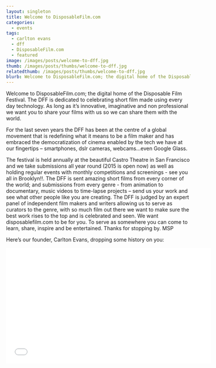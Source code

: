 ```yaml
---
layout: singleton
title: Welcome to DisposableFilm.com
categories:
  - events
tags:
  - carlton evans
  - dff
  - DisposableFilm.com
  - featured
image: /images/posts/welcome-to-dff.jpg
thumb: /images/posts/thumbs/welcome-to-dff.jpg
relatedthumb: /images/posts/thumbs/welcome-to-dff.jpg
blurb: Welcome to DisposableFilm.com; the digital home of the Disposable Film Festival. The DFF is dedicated to celebrating short film made using every day technology. As long as it’s innovative, imaginative and non professional we want you to share your films with us so we can share them with the world.
---
```


Welcome to DisposableFilm.com; the digital home of the Disposable Film Festival. The DFF is dedicated to celebrating short film made using every day technology. As long as it’s innovative, imaginative and non professional we want you to share your films with us so we can share them with the world.

For the last seven years the DFF has been at the centre of a global movement that is redefining what it means to be a film maker and has embraced the democratization of cinema enabled by the tech we have at our fingertips – smartphones, dslr cameras, webcams...even Google Glass.

The festival is held annually at the beautiful Castro Theatre in San Francisco and we take submissions all year round (2015 is open now) as well as holding regular events with monthly competitions and screenings - see you all in Brooklyn!!. The DFF is sent amazing short films from every corner of the world; and submissions from every genre - from animation to documentary, music videos to time-lapse projects – send us your work and see what other people like you are creating. The DFF is judged by an expert panel of independent film makers and writers allowing us to serve as curators to the genre, with so much film out there we want to make sure the best work rises to the top and is celebrated and seen.  We want disposablefilm.com to be for you. To serve as somewhere you can come to learn, share, inspire and be entertained.  Thanks for stopping by. MSP

Here’s our founder, Carlton Evans, dropping some history on you:

<iframe width="560" height="315" src="//www.youtube.com/embed/skwUUiDtKpA" frameborder="0" allowfullscreen="true">  </iframe>